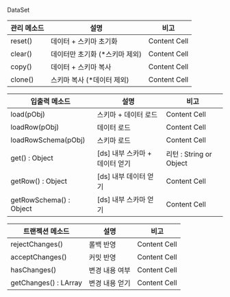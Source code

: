 DataSet


| 관리 메소드        |  설명         |  비고         |
| -------------     | ------------- | ------------- |
| reset()           | 데이터 + 스키마 초기화          | Content Cell  |
| clear()           | 데이터만 초기화 (*스키마 제외)  | Content Cell  |
| copy()            | 데이터 + 스키마 복사            | Content Cell  |
| clone()           | 스키마 복사 (*데이터 제외)      | Content Cell |


| 입출력 메소드           |  설명         |  비고              |
| -------------         | ------------- | ----------------- |
| load(pObj)            | 스키마 + 데이터 로드               | Content Cell  |
| loadRow(pObj)         | 데이터 로드                        | Content Cell  |
| loadRowSchema(pObj)   | 스키마 로드                        | Content Cell  |
| get() : Object<JSON>          | [ds] 내부 스카마 + 데이터 얻기      | 리턴 :  String or Object  |
| getRow() : Object<JSON>       | [ds] 내부 데이터 얻기              | Content Cell  |
| getRowSchema() : Object<JSON> | [ds] 내부 스카마 얻기              | Content Cell  |


| 트랜젝션 메소드        |  설명         |  비고          | 
| -------------         | ------------- | ------------- |
| rejectChanges()       | 롤백 반영  | Content Cell  |
| acceptChanges()       | 커밋 반영  | Content Cell  |
| hasChanges()          | 변경 내용 여부  | Content Cell  |
| getChanges() : LArray | 변경 내용 얻기  | Content Cell  |


